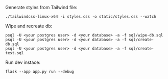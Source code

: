 Generate styles from Tailwind file:
```
./tailwindcss-linux-x64 -i styles.css -o static/styles.css --watch
```
 
Wipe and recreate db:
```
psql -U <your postgres user> -d <your database> -a -f sql/wipe-db.sql
psql -U <your postgres user> -d <your database> -a -f sql/create-db.sql
psql -U <your postgres user> -d <your database> -a -f sql/create-test.sql
```

Run dev instace:
```
flask --app app.py run --debug
```
